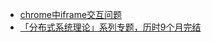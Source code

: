 - [chrome中iframe交互问题](http://blog.csdn.net/dragoo1/article/details/47304335)
- [「分布式系统理论」系列专题，历时9个月完结](https://mp.weixin.qq.com/s?__biz=MzIyNjE4NjI2Nw==&mid=2652561602&idx=1&sn=8bb9819035e0fd79cb2bf9bb9f913fe4&chksm=f39a05b6c4ed8ca0e503d24b15c322031bebd39c3e34b3d55877b2fc1e72bd8519fdd5775aa8&mpshare=1&scene=1&srcid=&key=55f99d04c6be589cd56ef2a69a26fb20eefb060fba9cb3638d0da768d582ccd064d2126cded8b8bd3cf624b9f2707afc42c51c92f8cd7f8913e6041262a66e1d4c2f1ced9a79e2c1f19145c819a8fdba&ascene=1&uin=MjMzNDY0MzcwMQ%3D%3D&devicetype=Windows+10&version=62060833&lang=zh_CN&pass_ticket=eRHJt2YwcKwwQvD1fl0Hcg%2FxkdQWJJ6x54Vl%2FajGshjepemtE2TmgEfXviY41jhv)